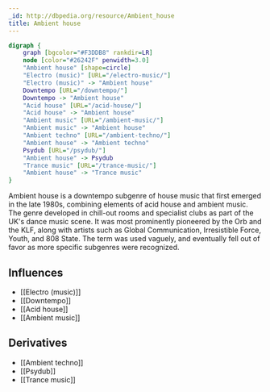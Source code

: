 ```yaml
---
_id: http://dbpedia.org/resource/Ambient_house
title: Ambient house
---
```


```dot
digraph {
	graph [bgcolor="#F3DDB8" rankdir=LR]
	node [color="#26242F" penwidth=3.0]
	"Ambient house" [shape=circle]
	"Electro (music)" [URL="/electro-music/"]
	"Electro (music)" -> "Ambient house"
	Downtempo [URL="/downtempo/"]
	Downtempo -> "Ambient house"
	"Acid house" [URL="/acid-house/"]
	"Acid house" -> "Ambient house"
	"Ambient music" [URL="/ambient-music/"]
	"Ambient music" -> "Ambient house"
	"Ambient techno" [URL="/ambient-techno/"]
	"Ambient house" -> "Ambient techno"
	Psydub [URL="/psydub/"]
	"Ambient house" -> Psydub
	"Trance music" [URL="/trance-music/"]
	"Ambient house" -> "Trance music"
}
```

Ambient house is a downtempo subgenre of house music that first emerged in the late 1980s, combining elements of acid house and ambient music. The genre developed in chill-out rooms and specialist clubs as part of the UK's dance music scene. It was most prominently pioneered by the Orb and the KLF, along with artists such as Global Communication, Irresistible Force, Youth, and 808 State. The term was used vaguely, and eventually fell out of favor as more specific subgenres were recognized.

## Influences

- [[Electro (music)]]
- [[Downtempo]]
- [[Acid house]]
- [[Ambient music]]

## Derivatives

- [[Ambient techno]]
- [[Psydub]]
- [[Trance music]]
